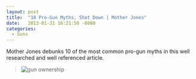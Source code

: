 ```yaml
---
layout: post
title:  "10 Pro-Gun Myths, Shot Down | Mother Jones"
date:   2013-01-31 16:21:50 -0800
categories:
  - Guns
---
```


Mother Jones debunks 10 of the most common pro-gun myths in this well researched and well referenced article.

 >   ![gun ownership](/attachments/dc1ba15736c967b11e95c9adba4a04c9/image.png)  

